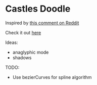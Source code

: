 # Castles Doodle

Inspired by [this comment on Reddit](https://old.reddit.com/r/oddlysatisfying/comments/ehzhms/castles_my_go_to_doodling_is_still_satisfying_to/)

Check it out [here](https://62cdy.csb.app/)

Ideas:

-   anaglyphic mode
-   shadows

TODO:

-   Use bezierCurves for spline algorithm

